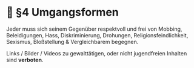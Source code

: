 # 💬 §4 Umgangsformen

Jeder muss sich seinem Gegenüber respektvoll und frei von Mobbing, Beleidigungen, Hass, Diskriminierung, Drohungen, Religionsfeindlichkeit, Sexismus, Bloßstellung & Vergleichbarem begegnen.

Links / Bilder / Videos zu gewalttätigen, oder nicht jugendfreien Inhalten sind **verboten**.
